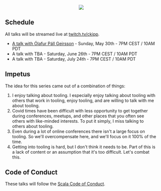 <p align="center">
  <img src="https://i.imgur.com/SZu4xQ7.jpg"/>
</p>

## Schedule

All talks will be streamed live at [twitch.tv/ckipp](https://www.twitch.tv/ckipp).

- [A talk with Ólafur Páll Geirsson](./episodes/1-a-talk-with-Olaf.md) - Sunday, May 30th - 7PM CEST / 10AM PDT
- A talk with TBA - Saturday, June 26th - 7PM CEST / 10AM PDT
- A talk with TBA - Saturday, July 24th - 7PM CEST / 10AM PDT

## Impetus

The idea for this series came out of a combination of things:

1. I enjoy talking about tooling. I especially enjoy talking about tooling with
   others that work in tooling, enjoy tooling, and are willing to talk with me
   about tooling.
2. Covid times have been difficult with less opportunity to get together during
   conferences, meetups, and other places that you often see others with
   like-minded interests. To put it simply, I miss talking to others about
   tooling.
3. Even during a lot of online conferences there isn't a large focus on tooling.
   So we'll overcompensate here, and we'll focus on it 100% of the time.
4. Getting into tooling is hard, but I don't think it needs to be. Part of this
   is a lack of content or an assumption that it's too difficult. Let's combat
   this.

## Code of Conduct

These talks will follow the [Scala Code of Conduct](https://www.scala-lang.org/conduct/).
